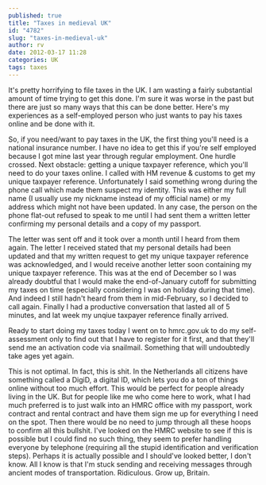 ```yaml
---
published: true
title: "Taxes in medieval UK"
id: "4782"
slug: "taxes-in-medieval-uk"
author: rv
date: 2012-03-17 11:28
categories: UK
tags: taxes
---
```

It's pretty horrifying to file taxes in the UK. I am wasting a fairly substantial amount of time trying to get this done. I'm sure it was worse in the past but there are just so many ways that this can be done better. Here's my experiences as a self-employed person who just wants to pay his taxes online and be done with it.

So, if you need/want to pay taxes in the UK, the first thing you'll need is a national insurance number. I have no idea to get this if you're self employed because I got mine last year through regular employment. One hurdle crossed. Next obstacle: getting a unique taxpayer reference, which you'll need to do your taxes online. I called with HM revenue &amp; customs to get my unique taxpayer reference. Unfortunately I said something wrong during the phone call which made them suspect my identity. This was either my full name (I usually use my nickname instead of my official name) or my address which might not have been updated. In any case, the person on the phone flat-out refused to speak to me until I had sent them a written letter confirming my personal details and a copy of my passport.

The letter was sent off and it took over a month until I heard from them again. The letter I received stated that my personal details had been updated and that my written request to get my unique taxpayer reference was acknowledged, and I would receive another letter soon containing my unique taxpayer reference. This was at the end of December so I was already doubtful that I would make the end-of-January cutoff for submitting my taxes on time (especially considering I was on holiday during that time). And indeed I still hadn't heard from them in mid-February, so I decided to call again. Finally I had a productive conversation that lasted all of 5 minutes, and lat week my unqiue taxpayer reference finally arrived.

Ready to start doing my taxes today I went on to hmrc.gov.uk to do my self-assessment only to find out that I have to register for it first, and that they'll send me an activation code via snailmail. Something that will undoubtedly take ages yet again.

This is not optimal. In fact, this is shit. In the Netherlands all citizens have something called a DigiD, a digital ID, which lets you do a ton of things online without too much effort. This would be perfect for people already living in the UK. But for people like me who come here to work, what I had much preferred is to just walk into an HMRC office with my passport, work contract and rental contract and have them sign me up for everything I need on the spot. Then there would be no need to jump through all these hoops to confirm all this bullshit. I've looked on the HMRC website to see if this is possible but I could find no such thing, they seem to prefer handling everyone by telephone (requiring all the stupid identification and verification steps). Perhaps it is actually possible and I should've looked better, I don't know. All I know is that I'm stuck sending and receiving messages through ancient modes of transportation. Ridiculous. Grow up, Britain.

&nbsp;